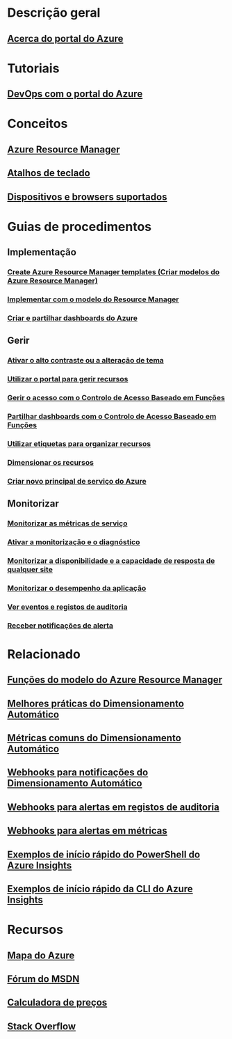 # Descrição geral
## [Acerca do portal do Azure](../azure-portal-overview.md)
# Tutoriais
## [DevOps com o portal do Azure](tutorial-azureportal-devops.md)
# Conceitos
## [Azure Resource Manager](../azure-resource-manager/resource-group-overview.md)
## [Atalhos de teclado](azure-portal-keyboard-shortcuts.md)
## [Dispositivos e browsers suportados](../azure-preview-portal-supported-browsers-devices.md)
# Guias de procedimentos
## Implementação
### [Create Azure Resource Manager templates (Criar modelos do Azure Resource Manager)](../azure-resource-manager/resource-group-authoring-templates.md)
### [Implementar com o modelo do Resource Manager](../azure-resource-manager/resource-group-template-deploy.md)
### [Criar e partilhar dashboards do Azure](azure-portal-dashboards.md)
## Gerir
### [Ativar o alto contraste ou a alteração de tema](azure-portal-change-theme-high-contrast.md)
### [Utilizar o portal para gerir recursos](../azure-resource-manager/resource-group-portal.md)
### [Gerir o acesso com o Controlo de Acesso Baseado em Funções](../active-directory/role-based-access-control-configure.md)
### [Partilhar dashboards com o Controlo de Acesso Baseado em Funções](azure-portal-dashboard-share-access.md)
### [Utilizar etiquetas para organizar recursos](../azure-resource-manager/resource-group-using-tags.md)
### [Dimensionar os recursos](../monitoring-and-diagnostics/insights-how-to-scale.md)
### [Criar novo principal de serviço do Azure](../azure-resource-manager/resource-group-create-service-principal-portal.md)
## Monitorizar
### [Monitorizar as métricas de serviço](../monitoring-and-diagnostics/insights-how-to-customize-monitoring.md)
### [Ativar a monitorização e o diagnóstico](../monitoring-and-diagnostics/insights-how-to-use-diagnostics.md)
### [Monitorizar a disponibilidade e a capacidade de resposta de qualquer site](../application-insights/app-insights-monitor-web-app-availability.md)
### [Monitorizar o desempenho da aplicação](../application-insights/app-insights-azure-web-apps.md)
### [Ver eventos e registos de auditoria](../monitoring-and-diagnostics/insights-debugging-with-events.md)
### [Receber notificações de alerta](../monitoring-and-diagnostics/insights-receive-alert-notifications.md)

# Relacionado
## [Funções do modelo do Azure Resource Manager](../azure-resource-manager/resource-group-template-functions.md)
## [Melhores práticas do Dimensionamento Automático](../monitoring-and-diagnostics/insights-autoscale-best-practices.md)
## [Métricas comuns do Dimensionamento Automático](../monitoring-and-diagnostics/insights-autoscale-common-metrics.md)
## [Webhooks para notificações do Dimensionamento Automático](../monitoring-and-diagnostics/insights-autoscale-to-webhook-email.md)
## [Webhooks para alertas em registos de auditoria](../monitoring-and-diagnostics/insights-auditlog-to-webhook-email.md)
## [Webhooks para alertas em métricas](../monitoring-and-diagnostics/insights-webhooks-alerts.md)
## [Exemplos de início rápido do PowerShell do Azure Insights](../monitoring-and-diagnostics/insights-powershell-samples.md)
## [Exemplos de início rápido da CLI do Azure Insights](../monitoring-and-diagnostics/insights-cli-samples.md)

# Recursos
## [Mapa do Azure](https://azure.microsoft.com/roadmap/?category=monitoring-management)
## [Fórum do MSDN](https://social.msdn.microsoft.com/Forums/en-US/home?forum=windowsazuremanagement) 
## [Calculadora de preços](https://azure.microsoft.com/pricing/calculator/)
## [Stack Overflow](http://stackoverflow.com/questions/tagged/azure-management-portal)





